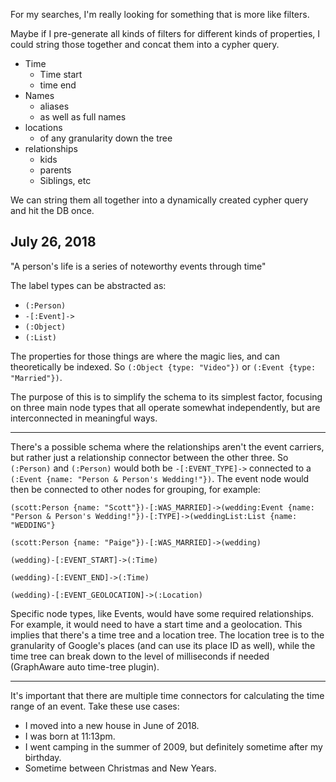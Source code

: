 For my searches, I'm really looking for something that is more like filters.

Maybe if I pre-generate all kinds of filters for different kinds of properties, I could string those together and concat them into a cypher query.

- Time
    - Time start
    - time end
- Names
    - aliases
    - as well as full names
- locations
    - of any granularity down the tree
- relationships
    - kids
    - parents
    - Siblings, etc

We can string them all together into a dynamically created cypher query and hit the DB once.

July 26, 2018
---

"A person's life is a series of noteworthy events through time"

The label types can be abstracted as:

- `(:Person)`
- `-[:Event]->`
- `(:Object)`
- `(:List)`

The properties for those things are where the magic lies, and can theoretically be indexed. So `(:Object {type: "Video"})` or `(:Event {type: "Married"})`.

The purpose of this is to simplify the schema to its simplest factor, focusing on three main node types that all operate somewhat independently, but are interconnected in meaningful ways.

---

There's a possible schema where the relationships aren't the event carriers, but rather just a relationship connector between the other three. So `(:Person)` and `(:Person)` would both be `-[:EVENT_TYPE]->` connected to a `(:Event {name: "Person & Person's Wedding!"})`. The event node would then be connected to other nodes for grouping, for example:

`(scott:Person {name: "Scott"})-[:WAS_MARRIED]->(wedding:Event {name: "Person & Person's Wedding!"})-[:TYPE]->(weddingList:List {name: "WEDDING"}`

`(scott:Person {name: "Paige"})-[:WAS_MARRIED]->(wedding)`

`(wedding)-[:EVENT_START]->(:Time)`

`(wedding)-[:EVENT_END]->(:Time)`

`(wedding)-[:EVENT_GEOLOCATION]->(:Location)`

Specific node types, like Events, would have some required relationships. For example, it would need to have a start time and a geolocation. This implies that there's a time tree and a location tree. The location tree is to the granularity of Google's places (and can use its place ID as well), while the time tree can break down to the level of milliseconds if needed (GraphAware auto time-tree plugin).

---

It's important that there are multiple time connectors for calculating the time range of an event. Take these use cases:

- I moved into a new house in June of 2018.
- I was born at 11:13pm.
- I went camping in the summer of 2009, but definitely sometime after my birthday.
- Sometime between Christmas and New Years.